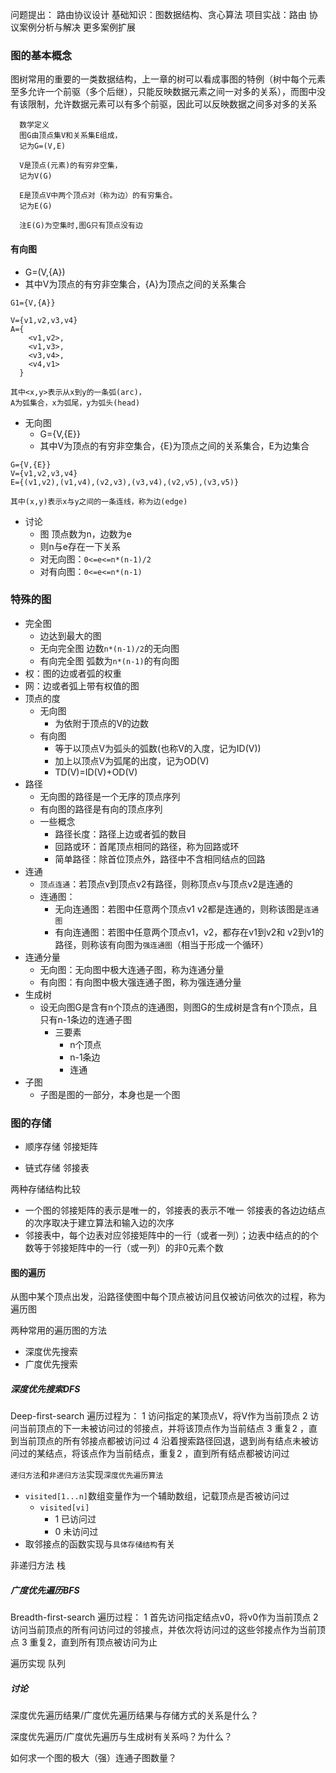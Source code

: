 问题提出：
路由协议设计
基础知识：图数据结构、贪心算法
项目实战：路由  协议案例分析与解决
更多案例扩展

### 图的基本概念
图树常用的重要的一类数据结构，上一章的树可以看成事图的特例（树中每个元素至多允许一个前驱（多个后继），只能反映数据元素之间一对多的关系），而图中没有该限制，允许数据元素可以有多个前驱，因此可以反映数据之间多对多的关系
```
  数学定义
  图G由顶点集V和关系集E组成，
  记为G=(V,E)
  
  V是顶点(元素)的有穷非空集，
  记为V(G)
  
  E是顶点V中两个顶点对（称为边）的有穷集合。
  记为E(G)

  注E(G)为空集时,图G只有顶点没有边
```



#### 有向图
  - G=(V,{A})
  - 其中V为顶点的有穷非空集合，{A}为顶点之间的关系集合
```
G1={V,{A}}

V={v1,v2,v3,v4}
A={ 
    <v1,v2>,
    <v1,v3>,
    <v3,v4>,
    <v4,v1> 
  }

其中<x,y>表示从x到y的一条弧(arc)，
A为弧集合，x为弧尾，y为弧头(head)

```
- 无向图
  - G={V,{E}}
  - 其中V为顶点的有穷非空集合，{E}为顶点之间的关系集合，E为边集合
```
G={V,{E}}
V={v1,v2,v3,v4}
E={(v1,v2),(v1,v4),(v2,v3),(v3,v4),(v2,v5),(v3,v5)}

其中(x,y)表示x与y之间的一条连线，称为边(edge)
```
- 讨论
  - 图 顶点数为n，边数为e
  - 则n与e存在一下关系
  - 对无向图：`0<=e<=n*(n-1)/2`
  - 对有向图：`0<=e<=n*(n-1)`


### 特殊的图

- 完全图
  - 边达到最大的图
  - 无向完全图 边数`n*(n-1)/2`的无向图
  - 有向完全图 弧数为`n*(n-1)`的有向图
- 权：图的边或者弧的权重
- 网：边或者弧上带有权值的图
- 顶点的度
  - 无向图
    - 为依附于顶点的V的边数
  - 有向图
    - 等于以顶点V为弧头的弧数(也称V的入度，记为ID(V))
    - 加上以顶点V为弧尾的出度，记为OD(V)
    - TD(V)=ID(V)+OD(V)
- 路径
  - 无向图的路径是一个无序的顶点序列
  - 有向图的路径是有向的顶点序列
  - 一些概念
    - 路径长度：路径上边或者弧的数目
    - 回路或环：首尾顶点相同的路径，称为回路或环
    - 简单路径：除首位顶点外，路径中不含相同结点的回路
- 连通
  - `顶点连通`：若顶点v到顶点v2有路径，则称顶点v与顶点v2是连通的
  - 连通图：
    - 无向连通图：若图中任意两个顶点v1 v2都是连通的，则称该图是`连通图`
    - 有向连通图：若图中任意两个顶点v1，v2，都存在v1到v2和 v2到v1的路径，则称该有向图为`强连通图`（相当于形成一个循环）
- 连通分量
  - 无向图：无向图中极大连通子图，称为连通分量
  - 有向图：有向图中极大强连通子图，称为强连通分量
- 生成树
  - 设无向图G是含有n个顶点的连通图，则图G的生成树是含有n个顶点，且只有n-1条边的连通子图
    - 三要素
      - n个顶点
      - n-1条边
      - 连通
- 子图
  - 子图是图的一部分，本身也是一个图

### 图的存储
- 顺序存储
邻接矩阵



- 链式存储
  邻接表

两种存储结构比较
- 一个图的邻接矩阵的表示是唯一的，邻接表的表示不唯一
邻接表的各边边结点的次序取决于建立算法和输入边的次序
- 邻接表中，每个边表对应邻接矩阵中的一行（或者一列）；边表中结点的的个数等于邻接矩阵中的一行（或一列）的非0元素个数

#### 图的遍历
从图中某个顶点出发，沿路径使图中每个顶点被访问且仅被访问依次的过程，称为遍历图

两种常用的遍历图的方法
- 深度优先搜索
- 广度优先搜索

##### 深度优先搜索DFS
Deep-first-search
遍历过程为：
1 访问指定的某顶点V，将V作为当前顶点
2 访问当前顶点的下一未被访问过的邻接点，并将该顶点作为当前结点
3 重复2 ，直到当前顶点的所有邻接点都被访问过
4 沿着搜索路径回退，退到尚有结点未被访问过的某结点，将该点作为当前结点，重复2 ，直到所有结点都被访问过

`递归方法`和`非递归方法`实现`深度优先遍历算法`
- `visited[1...n]`数组变量作为一个辅助数组，记载顶点是否被访问过
  - `visited[vi]`
    - 1 已访问过
    - 0 未访问过
- 取邻接点的函数实现与`具体存储结构`有关

非递归方法
栈

##### 广度优先遍历BFS
Breadth-first-search
遍历过程：
1 首先访问指定结点v0，将v0作为当前顶点
2 访问当前顶点的所有问访问过的邻接点，并依次将访问过的这些邻接点作为当前顶点
3 重复2，直到所有顶点被访问为止


遍历实现 
队列


##### 讨论
深度优先遍历结果/广度优先遍历结果与存储方式的关系是什么？

深度优先遍历/广度优先遍历与生成树有关系吗？为什么？

如何求一个图的极大（强）连通子图数量？




